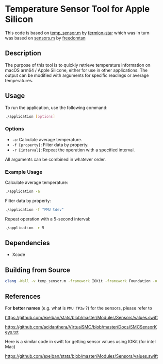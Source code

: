 # Temperature Sensor Tool for Apple Silicon
This code is based on [temp_sensor.m](https://github.com/fermion-star/apple_sensors/temp_sensor.m) by [fermion-star](https://github.com/fermion-star) which was in turn was based on [sensors.m](https://github.com/freedomtan/sensors/blob/master/sensors/sensors.m) by [freedomtan](https://github.com/freedomtan)

## Description
The purpose of this tool is to quickly retrieve temperature information on macOS arm64 / Apple Silicone, either for use in other applications. The output can be modified with arguments for specific readings or average temperatures.

## Usage
To run the application, use the following command:
```bash
./application [options]
```
### Options
- `-a`: Calculate average temperature.
- `-f [property]`: Filter data by property.
- `-r [interval]`: Repeat the operation with a specified interval.

All arguments can be combined in whatever order.

### Example Usage
Calculate average temperature:
```bash
./application -a
```
Filter data by property:
```bash
./application -f "PMU tdev"
```
Repeat operation with a 5-second interval:

```bash
./application -r 5
```
## Dependencies
- Xcode

## Building from Source
```bash
clang -Wall -v temp_sensor.m -framework IOKit -framework Foundation -o temp_sensor
```

## References

For **better names** (e.g. what is `PMU TP3w` ?) for the sensors, please refer to

https://github.com/exelban/stats/blob/master/Modules/Sensors/values.swift

https://github.com/acidanthera/VirtualSMC/blob/master/Docs/SMCSensorKeys.txt

Here is a similar code in swift for getting sensor values using IOKit (for intel Mac)

https://github.com/exelban/stats/blob/master/Modules/Sensors/values.swift
